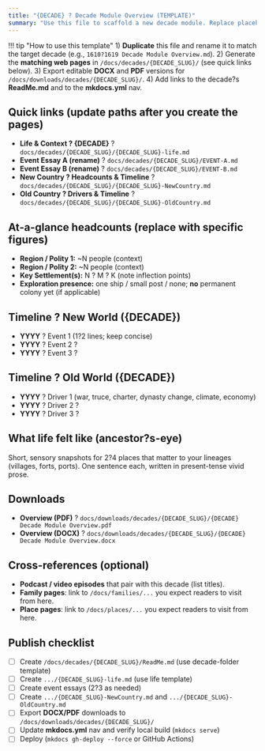 ```yaml
---
title: "{DECADE} ? Decade Module Overview (TEMPLATE)"
summary: "Use this file to scaffold a new decade module. Replace placeholders, duplicate into /docs/downloads/decades/{DECADE_SLUG}/ and /docs/decades/{DECADE_SLUG}/ as needed."
---
```


!!! tip "How to use this template"
    1) **Duplicate** this file and rename it to match the target decade (e.g., `1610?1619 Decade Module Overview.md`).
    2) Generate the **matching web pages** in `/docs/decades/{DECADE_SLUG}/` (see quick links below).
    3) Export editable **DOCX** and **PDF** versions for `/docs/downloads/decades/{DECADE_SLUG}/`.
    4) Add links to the decade?s **ReadMe.md** and to the **mkdocs.yml** nav.

## Quick links (update paths after you create the pages)

- **Life & Context ? {DECADE}** ? `docs/decades/{DECADE_SLUG}/{DECADE_SLUG}-life.md`
- **Event Essay A (rename)** ? `docs/decades/{DECADE_SLUG}/EVENT-A.md`
- **Event Essay B (rename)** ? `docs/decades/{DECADE_SLUG}/EVENT-B.md`
- **New Country ? Headcounts & Timeline** ? `docs/decades/{DECADE_SLUG}/{DECADE_SLUG}-NewCountry.md`
- **Old Country ? Drivers & Timeline** ? `docs/decades/{DECADE_SLUG}/{DECADE_SLUG}-OldCountry.md`

## At-a-glance headcounts (replace with specific figures)

- **Region / Polity 1:** ~N people (context)
- **Region / Polity 2:** ~N people (context)
- **Key Settlement(s):** N ? M ? K (note inflection points)
- **Exploration presence:** one ship / small post / none; **no** permanent colony yet (if applicable)

## Timeline ? New World ({DECADE})

- **YYYY** ? Event 1 (1?2 lines; keep concise)
- **YYYY** ? Event 2 ?
- **YYYY** ? Event 3 ?

## Timeline ? Old World ({DECADE})

- **YYYY** ? Driver 1 (war, truce, charter, dynasty change, climate, economy)
- **YYYY** ? Driver 2 ?
- **YYYY** ? Driver 3 ?

## What life felt like (ancestor?s-eye)

Short, sensory snapshots for 2?4 places that matter to your lineages (villages, forts, ports). One sentence each, written in present-tense vivid prose.

## Downloads

- **Overview (PDF)** ? `docs/downloads/decades/{DECADE_SLUG}/{DECADE} Decade Module Overview.pdf`
- **Overview (DOCX)** ? `docs/downloads/decades/{DECADE_SLUG}/{DECADE} Decade Module Overview.docx`

## Cross-references (optional)

- **Podcast / video episodes** that pair with this decade (list titles).
- **Family pages**: link to `/docs/families/...` you expect readers to visit from here.
- **Place pages**: link to `/docs/places/...` you expect readers to visit from here.

## Publish checklist

- [ ] Create `/docs/decades/{DECADE_SLUG}/ReadMe.md` (use decade-folder template)
- [ ] Create `.../{DECADE_SLUG}-life.md` (use life template)
- [ ] Create event essays (2?3 as needed)
- [ ] Create `.../{DECADE_SLUG}-NewCountry.md` and `.../{DECADE_SLUG}-OldCountry.md`
- [ ] Export **DOCX/PDF** downloads to `/docs/downloads/decades/{DECADE_SLUG}/`
- [ ] Update **mkdocs.yml** nav and verify local build (`mkdocs serve`)
- [ ] Deploy (`mkdocs gh-deploy --force` or GitHub Actions)